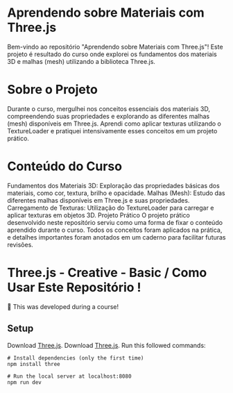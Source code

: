 
# Aprendendo sobre Materiais com Three.js
Bem-vindo ao repositório "Aprendendo sobre  Materiais com Three.js"! Este projeto é resultado do curso onde explorei os fundamentos dos materiais 3D e malhas (mesh) utilizando a biblioteca Three.js.

# Sobre o Projeto
Durante o curso, mergulhei nos conceitos essenciais dos materiais 3D, compreendendo suas propriedades e explorando as diferentes malhas (mesh) disponíveis em Three.js. Aprendi como aplicar texturas utilizando o TextureLoader e pratiquei intensivamente esses conceitos em um projeto prático.

# Conteúdo do Curso
Fundamentos dos Materiais 3D: Exploração das propriedades básicas dos materiais, como cor, textura, brilho e opacidade.
Malhas (Mesh): Estudo das diferentes malhas disponíveis em Three.js e suas propriedades.
Carregamento de Texturas: Utilização do TextureLoader para carregar e aplicar texturas em objetos 3D.
Projeto Prático
O projeto prático desenvolvido neste repositório serviu como uma forma de fixar o conteúdo aprendido durante o curso. Todos os conceitos foram aplicados na prática, e detalhes importantes foram anotados em um caderno para facilitar futuras revisões.

# Three.js - Creative - Basic / Como Usar Este Repositório !
🚧 This was developed during a course! 

## Setup
Download [Three.js](https://threejs.org/).
Download [Three.js](https://webpack.js.org/guides/installation/).
Run this followed commands:

``` powershell/terminal
# Install dependencies (only the first time)
npm install three

# Run the local server at localhost:8080
npm run dev

